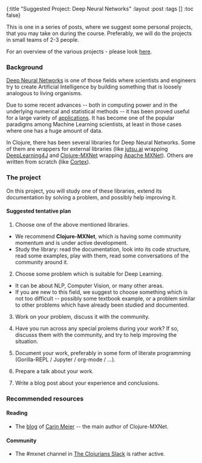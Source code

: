 {:title "Suggested Project: Deep Neural Networks"
 :layout :post
 :tags  []
 :toc false}

This is one in a series of posts, where we suggest some personal projects, that you may take on during the course. Preferably, we will do the projects in small teams of 2-3 people.

For an overview of the various projects - please look [here](../../pages-output/projects).


### Background

[Deep Neural Networks](https://en.wikipedia.org/wiki/Deep_learning#Deep_neural_networks) is one of those fields where scientists and engineers try to create Artificial Intelligence by building something that is loosely analogous to living organisms.

Due to some recent advances -- both in computing power and in the underlying numerical and statistical methods -- it has been proved useful for a large variety of [applications](https://en.wikipedia.org/wiki/Deep_learning#Applications). It has become one of the popular paradigms among Machine Learning scientists, at least in those cases where one has a huge amount of data. 

In Clojure, there has been several libraries for Deep Neural Networks. Some of them are wrappers for external libraries (like [jutsu.ai](https://github.com/hswick/jutsu.ai) wrapping [DeepLearning4J](https://deeplearning4j.org/) and [Clojure-MXNet](https://github.com/gigasquid/clojure-mxnet) wrapping [Apache MXNet](https://mxnet.apache.org/)). Others are written from scratch (like [Cortex](https://github.com/originrose/cortex)).

### The project

On this project, you will study one of these libraries, extend its documentation by solving a problem, and possibly help improving it.

#### Suggested tentative plan


1. Choose one of the above mentioned libraries.
  - We recommend **Clojure-MXNet**, which is having some community momentum and is under active development.
  - Study the library: read the documentation, look into its code structure, read some examples, play with them, read some conversations of the community around it.
  
2. Choose some problem which is suitable for Deep Learning. 
  - It can be about NLP, Computer Vision, or many other areas. 
  - If you are new to this field, we suggest to choose something which is not too difficult -- possibly some textbook example, or a problem similar to other problems which have already been studied and documented.

3. Work on your problem, discuss it with the community.

4. Have you run across any special prolems during your work? If so, discusss them with the community, and try to help improving the situation.

5. Document your work, preferably in some form of literate programming (Gorilla-REPL / Jupyter / org-mode / ...).

6. Prepare a talk about your work.

7. Write a blog post about your experience and conclusions.

### Recommended resources

#### Reading

- The [blog](http://gigasquidsoftware.com/) of [Carin Meier](https://twitter.com/gigasquid) -- the main author of Clojure-MXNet.

#### Community

- The #mxnet channel in [The Clojurians Slack](https://clojurians.slack.com) is rather active.
